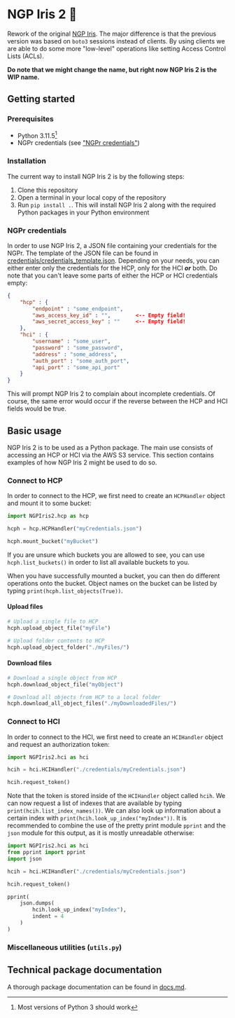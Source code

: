 # NGP Iris 2 👀
Rework of the original [NGP Iris](https://github.com/genomic-medicine-sweden/NGPIris). The major difference is that the previous version was based on `boto3` sessions instead of clients. By using clients we are able to do some more "low-level" operations like setting Access Control Lists (ACLs).

**Do note that we might change the name, but right now NGP Iris 2 is the WIP name.**

## Getting started

### Prerequisites 
* Python 3.11.5[^1]
* NGPr credentials (see ["NGPr credentials"](#ngpr-credentials))

[^1]: Most versions of Python 3 should work

### Installation
The current way to install NGP Iris 2 is by the following steps:

1. Clone this repository
2. Open a terminal in your local copy of the repository
3. Run `pip install .`. This will install NGP Iris 2 along with the required Python packages in your Python environment

### NGPr credentials
In order to use NGP Iris 2, a JSON file containing your credentials for the NGPr. The template of the JSON file can be found in [credentials/credentials_template.json](credentials/credentials_template.json). Depending on your needs, you can either enter only the credentials for the HCP, only for the HCI ***or*** both. Do note that you can't leave some parts of either the HCP or HCI credentials empty:
```JSON
{
    "hcp" : {
        "endpoint" : "some_endpoint",
        "aws_access_key_id" : "",        <-- Empty field!
        "aws_secret_access_key" : ""     <-- Empty field!
    },
    "hci" : {
        "username" : "some_user",
        "password" : "some_password",
        "address" : "some_address",
        "auth_port" : "some_auth_port",
        "api_port" : "some_api_port"
    }
}
```
This will prompt NGP Iris 2 to complain about incomplete credentials. Of course, the same error would occur if the reverse between the HCP and HCI fields would be true.

## Basic usage
NGP Iris 2 is to be used as a Python package. The main use consists of accessing an HCP or HCI via the AWS S3 service. This section contains examples of how NGP Iris 2 might be used to do so.

### Connect to HCP
In order to connect to the HCP, we first need to create an `HCPHandler` object and mount it to some bucket:
```Python
import NGPIris2.hcp as hcp

hcph = hcp.HCPHandler("myCredentials.json")

hcph.mount_bucket("myBucket")
```
If you are unsure which buckets you are allowed to see, you can use `hcph.list_buckets()` in order to list all available buckets to you.

When you have successfully mounted a bucket, you can then do different operations onto the bucket. Object names on the bucket can be listed by typing `print(hcph.list_objects(True))`. 

#### Upload files
```Python
# Upload a single file to HCP
hcph.upload_object_file("myFile")

# Upload folder contents to HCP
hcph.upload_object_folder("./myFiles/")
```

#### Download files
```Python
# Download a single object from HCP
hcph.download_object_file("myObject")

# Download all objects from HCP to a local folder
hcph.download_all_object_files("./myDownloadedFiles/")
```

### Connect to HCI
In order to connect to the HCI, we first need to create an `HCIHandler` object and request an authorization token:
```Python
import NGPIris2.hci as hci

hcih = hci.HCIHandler("./credentials/myCredentials.json")

hcih.request_token()
```
Note that the token is stored inside of the `HCIHandler` object called `hcih`. We can now request a list of indexes that are available by typing `print(hcih.list_index_names())`. We can also look up information about a certain index with `print(hcih.look_up_index("myIndex"))`. It is recommended to combine the use of the pretty print module `pprint` and the `json` module for this output, as it is mostly unreadable otherwise:
```Python
import NGPIris2.hci as hci
from pprint import pprint
import json

hcih = hci.HCIHandler("./credentials/myCredentials.json")

hcih.request_token()

pprint(
    json.dumps(
        hcih.look_up_index("myIndex"), 
        indent = 4
    )
)
```

### Miscellaneous utilities (`utils.py`)

## Technical package documentation
A thorough package documentation can be found in [docs.md](docs.md).